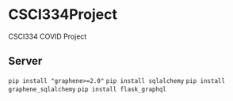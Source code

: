 # CSCI334Project
CSCI334 COVID Project


## Server
```pip install "graphene>=2.0"```
```pip install sqlalchemy```
```pip install graphene_sqlalchemy```
```pip install flask_graphql```